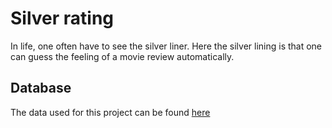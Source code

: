 # Silver rating
In life, one often have to see the silver liner. Here the silver lining is that one can guess the feeling of a movie review automatically.

## Database
The data used for this project can be found [here](https://www.kaggle.com/datasets/kingabzpro/movie-reviews-nlp?resource=download)


